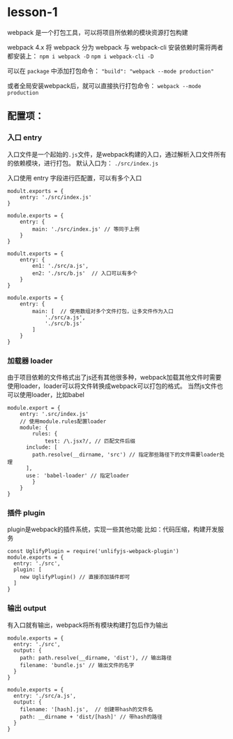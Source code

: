 # lesson-1

webpack 是一个打包工具，可以将项目所依赖的模块资源打包构建



webpack 4.x 将 webpack 分为 webpack 与 webpack-cli
安装依赖时需将两者都安装上：
`npm i webpack -D`
`npm i webpack-cli -D`

可以在 `package` 中添加打包命令： `"build": "webpack --mode production"`

或者全局安装webpack后，就可以直接执行打包命令： `webpack --mode production`

## 配置项：
### 入口 entry
入口文件是一个起始的`.js`文件，是webpack构建的入口，通过解析入口文件所有的依赖模块，进行打包。
默认入口为： `./src/index.js`

入口使用 entry 字段进行匹配置，可以有多个入口
```
modult.exports = {
	entry: './src/index.js'
}
```
```
module.exports = {
	entry: {
		main: './src/index.js' // 等同于上例
	}
}
```
```
modult.exports = {
	entry: {
		en1: './src/a.js',
		en2: './src/b.js'  // 入口可以有多个
	}
}
```
```
module.exports = {
	entry: {
		main: [  // 使用数组对多个文件打包，让多文件作为入口
			'./src/a.js',
			'./src/b.js'
		]
	}
}
```


### 加载器 loader

由于项目依赖的文件格式出了js还有其他很多种，webpack加载其他文件时需要使用loader，loader可以将文件转换成webpack可以打包的格式。
当然js文件也可以使用loader，比如babel
```
module.export = {
	entry: '.src/index.js'
	// 使用module.rules配置loader
	module: {
		rules: {
			test: /\.jsx?/, // 匹配文件后缀
      include: [
        path.resolve(__dirname, 'src') // 指定那些路径下的文件需要loader处理
      ],
      use： 'babel-loader' // 指定loader
		}
	}
}
```

### 插件 plugin

plugin是webpack的插件系统，实现一些其他功能
比如：代码压缩，构建开发服务
```
const UglifyPlugin = require('unlifyjs-webpack-plugin')
module.exports = {
  entry: './src',
  plugin: [
    new UglifyPlugin() // 直接添加插件即可
  ]
}
```

### 输出 output
有入口就有输出，webpack将所有模块构建打包后作为输出
```
module.exports = {
  entry: './src',
  output: {
    path: path.resolve(__dirname, 'dist'), // 输出路径
    filename: 'bundle.js' // 输出文件的名字
  }
}
```
```
module.exports = {
  entry: './src/a.js',
  output: {
    filename: '[hash].js',  // 创建带hash的文件名
    path: __dirname + 'dist/[hash]' // 带hash的路径
  }
}
```